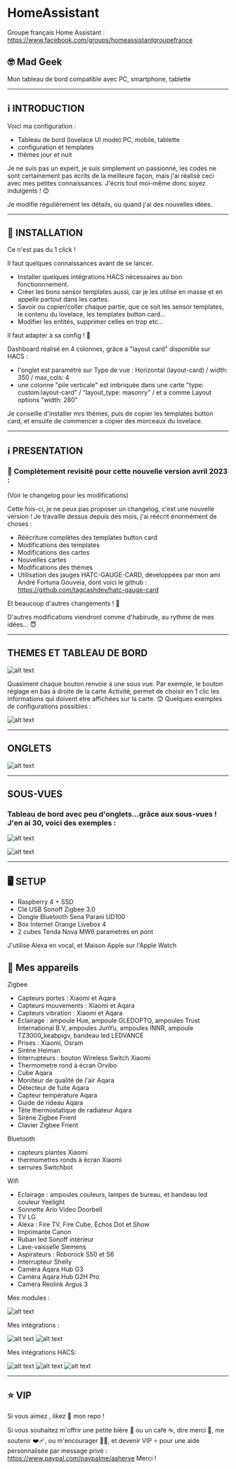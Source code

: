 # HomeAssistant

Groupe français Home Assistant : https://www.facebook.com/groups/homeassistantgroupefrance

## 🤓 Mad Geek 
Mon tableau de bord compatible avec PC, smartphone, tablette

-----

## ℹ️  INTRODUCTION

Voici ma configuration  :

- Tableau de bord (lovelace UI mode) PC, mobile, tablette
- configuration et templates
- thèmes jour et nuit

Je ne suis pas un expert, je suis simplement un passionné, les codes ne sont certainement pas écrits de la meilleure façon, mais j'ai réalisé ceci avec mes petites connaissances.
J'écris tout moi-même donc soyez indulgents ! 😊

Je modifie régulièrement les détails, ou quand j'ai des nouvelles idées. 

-----

## 🚧 INSTALLATION

Ce n'est pas du 1 click ! 

Il faut quelques connaissances avant de se lancer. 
- Installer quelques intégrations HACS nécessaires au bon fonctionnnement.
- Créer les bons sensor templates aussi, car je les utilise en masse et en appelle partout dans les cartes.
- Savoir ou copier/coller chaque partie, que ce soit les sensor templates, le contenu du lovelace, les templates button card... 
- Modifier les entités, supprimer celles en trop etc...

Il faut adapter à sa config ! 🙂

Dashboard réalisé en 4 colonnes, grâce à "layout card" disponible sur HACS :
- l'onglet est paramétré sur Type de vue : Horizontal (layout-card) / width: 350 / max_cols: 4
- une colonne "pile verticale" est imbriquée dans une carte "type: custom:layout-card" / "layout_type: masonry" / et a comme Layout options  "width: 280"

Je conseille d'installer mrs thèmes, puis de copier les templates button card, et ensuite de commencer a copier des morceaux du lovelace. 

-----

## ℹ️  PRESENTATION

### 🥳 Complètement revisité pour cette nouvelle version avril 2023 : 

(Voir le changelog pour les modifications)

Cette fois-ci, je ne peux pas proposer un changelog, c'est une nouvelle version !
Je travaille dessus depuis des mois, j'ai réécrit énormément de choses : 

- Réécriture complètes des templates button card  
- Modifications des templates  
- Modifications des cartes  
- Nouvelles cartes  
- Modifications des thèmes
- Utilisation des jauges HATC-GAUGE-CARD, développées par mon ami André Fortuna Gouveia, dont voici le github : https://github.com/tagcashdev/hatc-gauge-card

Et beaucoup d'autres changements ! 🤪

D'autres modifications viendront comme d'habirude, au rythme de mes idées... 😇

-----

##  THEMES ET TABLEAU DE BORD

![alt text](https://github.com/herveaurel/HomeAssistant/blob/main/Captures/themes.jpg)

Quasiment chaque bouton renvoie à une sous vue. 
Par exemple, le bouton réglage en bas à droite de la carte Activité, permet de choisir en 1 clic les informations qui doivent etre affichées sur la carte. 😊
Quelques exemples de configurations possibles : 

![alt text](https://github.com/herveaurel/HomeAssistant/blob/main/Captures/activite.jpg)

-----

##  ONGLETS

![alt text](https://github.com/herveaurel/HomeAssistant/blob/main/Captures/onglets.jpg)


-----
## SOUS-VUES

### Tableau de bord avec peu d'onglets...grâce aux sous-vues ! J'en ai 30, voici des exemples : 

![alt text](https://github.com/herveaurel/HomeAssistant/blob/main/Captures/sousvues1.jpg)

![alt text](https://github.com/herveaurel/HomeAssistant/blob/main/Captures/sousvues2.jpg)


---------------------

## 🖥️ SETUP 

- Raspberry 4 + SSD
- Clé USB Sonoff Zigbee 3.0
- Dongle Bluetooth Sena Parani UD100
- Box Internet Orange Livebox 4
- 2 cubes Tenda Nova MW6 parametrés en pont 

J'utilise Alexa en vocal, et Maison Apple sur l'Apple Watch

## 🔧 Mes appareils 

Zigbee
- Capteurs portes : Xiaomi et Aqara
- Capteurs mouvements : Xiaomi et Aqara
- Capteurs vibration : Xiaomi et Aqara
- Eclairage : ampoule Hue, ampoule GLEDOPTO, ampoules Trust International B.V, ampoules JunYu, ampoules INNR, ampoule TZ3000_keabpigv, bandeau led LEDVANCE
- Prises : Xiaomi, Osram
- Sirène Heiman
- Interrupteurs : bouton Wireless Switch Xiaomi 
- Thermometre rond à écran Orvibo
- Cube Aqara
- Moniteur de qualité de l'air Aqara
- Détecteur de fuite Aqara
- Capteur température Aqara
- Guide de rideau Aqara
- Tête thermostatique de radiateur Aqara
- Sirène Zigbee Frient
- Clavier Zigbee Frient

Bluetooth
- capteurs plantes Xiaomi 
- thermometres ronds à écran Xiaomi 
- serrures Switchbot

Wifi
- Eclairage : ampoules couleurs, lampes de bureau, et bandeau led couleur Yeelight
- Sonnette Arlo Video Doorbell
- TV LG
- Alexa : Fire TV, Fire Cube, Echos Dot et Show 
- Imprimante Canon 
- Ruban led Sonoff intérieur 
- Lave-vaisselle Siemens 
- Aspirateurs : Roborock S50 et S6
- Interrupteur Shelly
- Caméra Aqara Hub G3
- Caméra Aqara Hub G2H Pro
- Caméra Reolink Argus 3


Mes modules :

![alt text](https://github.com/herveaurel/HomeAssistant/blob/main/Captures/modules.png)

Mes intégrations :

![alt text](https://github.com/herveaurel/HomeAssistant/blob/main/Captures/integrations1.png)
![alt text](https://github.com/herveaurel/HomeAssistant/blob/main/Captures/integrations1.png)

Mes intégrations HACS:

![alt text](https://github.com/herveaurel/HomeAssistant/blob/main/Captures/hacs-integrations.png)
![alt text](https://github.com/herveaurel/HomeAssistant/blob/main/Captures/hacs-interface1.png)
![alt text](https://github.com/herveaurel/HomeAssistant/blob/main/Captures/hacs-interface2.png)

---------------------

## ⭐️ VIP 

Si vous aimez , likez 🌟 mon repo !

Si vous souhaitez m'offrir une petite bière 🍺 ou un café ☕️, dire merci 🙏, me soutenir ❤️‍🩹, ou m'encourager 💪🏼, et devenir VIP ⭐️ pour une aide personnalisée par message privé : https://www.paypal.com/paypalme/aaherve
Merci ! 
